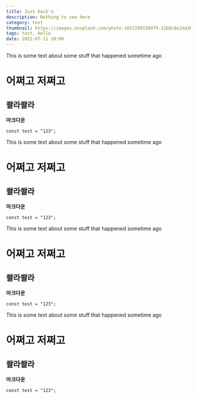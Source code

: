 ```yaml
---
title: Just hack'n
description: Nothing to see here
category: test
thumbnail: https://images.unsplash.com/photo-1657299156075-12b8c0a2da38?ixlib=rb-1.2.1&ixid=MnwxMjA3fDF8MHxwaG90by1wYWdlfHx8fGVufDB8fHx8&auto=format&fit=crop&w=687&q=80
tags: test, hello
date: 2022-07-11 10:00
---
```


This is some text about some stuff that happened sometime ago

# 어쩌고 저쩌고

## 쏼라쏼라

**마크다운**

```
const test = "123";
```

This is some text about some stuff that happened sometime ago

# 어쩌고 저쩌고

## 쏼라쏼라

**마크다운**

```
const test = "123";
```

This is some text about some stuff that happened sometime ago

# 어쩌고 저쩌고

## 쏼라쏼라

**마크다운**

```
const test = "123";
```

This is some text about some stuff that happened sometime ago

# 어쩌고 저쩌고

## 쏼라쏼라

**마크다운**

```
const test = "123";
```
